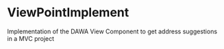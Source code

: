 # ViewPointImplement
 Implementation of the DAWA View Component to get address suggestions in a MVC project 
